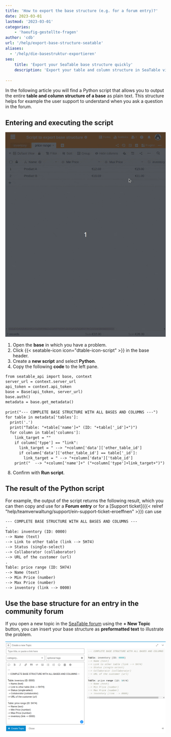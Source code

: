 ```yaml
---
title: 'How to export the base structure (e.g. for a forum entry)?'
date: 2023-03-01
lastmod: '2023-03-01'
categories:
    - 'haeufig-gestellte-fragen'
author: 'cdb'
url: '/help/export-base-structure-seatable'
aliases:
  - '/help/die-basestruktur-exportieren'
seo:
    title: 'Export your SeaTable base structure quickly'
    description: 'Export your table and column structure in SeaTable via Python – ideal for forum posts or support tickets.'

---
```


In the following article you will find a Python script that allows you to output the entire **table and column structure of a base** as plain text. This structure helps for example the user support to understand when you ask a question in the forum.

## Entering and executing the script

![Exporting a base Structure](images/export_base_structure.gif)

1. Open the **base** in which you have a problem.
2. Click {{< seatable-icon icon="dtable-icon-script" >}} in the base header.
3. Create a **new script** and select **Python**.
4. Copy the following **code** to the left pane.

```
from seatable_api import base, context
server_url = context.server_url
api_token = context.api_token
base = Base(api_token, server_url)
base.auth()
metadata = base.get_metadata()

print("--- COMPLETE BASE STRUCTURE WITH ALL BASES AND COLUMNS ---")
for table in metadata['tables']:
  print('.')
  print("Table: "+table['name']+" (ID: "+table['_id']+")")
  for column in table['columns']:
    link_target = ""
    if column['type'] == "link":
      link_target = " --> "+column['data']['other_table_id']
      if column['data']['other_table_id'] == table['_id']:
        link_target = " --> "+column['data']['table_id']
    print("  --> "+column['name']+" ("+column['type']+link_target+")")

```

8. Confirm with **Run script**.

## The result of the Python script

For example, the output of the script returns the following result, which you can then copy and use for a **Forum entry** or for a [Support ticket]({{< relref "help/teamverwaltung/support/ein-support-ticket-eroeffnen" >}}) can use

```
--- COMPLETE BASE STRUCTURE WITH ALL BASES AND COLUMNS ---
.
Table: inventory (ID: 0000)
--> Name (text)
--> Link to other table (link --> 5H74)
--> Status (single-select)
--> Collaborator (collaborator)
--> URL of the customer (url)
.
Table: price range (ID: 5H74)
--> Name (text)
--> Min Price (number)
--> Max Price (number)
--> inventory (link --> 0000)

```

## Use the base structure for an entry in the community forum

If you open a new topic in the [SeaTable forum](https://forum.seatable.com) using the **\+ New Topic** button, you can insert your base structure as **preformatted text** to illustrate the problem.

![Post of the result in the forum](images/new-topic-with-preformatted-text.png)
